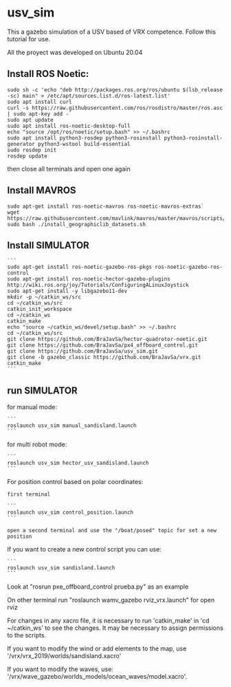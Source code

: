 # usv_sim

This a gazebo simulation of a USV based of VRX competence. Follow this tutorial for use.

All the proyect was developed on Ubuntu 20.04

## Install ROS Noetic:
  
  ```
  sudo sh -c 'echo "deb http://packages.ros.org/ros/ubuntu $(lsb_release -sc) main" > /etc/apt/sources.list.d/ros-latest.list'
  sudo apt install curl 
  curl -s https://raw.githubusercontent.com/ros/rosdistro/master/ros.asc | sudo apt-key add -`
  sudo apt update
  sudo apt install ros-noetic-desktop-full
  echo "source /opt/ros/noetic/setup.bash" >> ~/.bashrc
  sudo apt install python3-rosdep python3-rosinstall python3-rosinstall-generator python3-wstool build-essential
  sudo rosdep init
  rosdep update
``` 
then close all terminals and open one again 


## Install MAVROS
  
  ```
  sudo apt-get install ros-noetic-mavros ros-noetic-mavros-extras`
  wget https://raw.githubusercontent.com/mavlink/mavros/master/mavros/scripts/install_geographiclib_datasets.sh
  sudo bash ./install_geographiclib_datasets.sh 
  
  ```

## Install SIMULATOR

    ```
    sudo apt-get install ros-noetic-gazebo-ros-pkgs ros-noetic-gazebo-ros-control
    sudo apt-get install ros-noetic-hector-gazebo-plugins
    http://wiki.ros.org/joy/Tutorials/ConfiguringALinuxJoystick
    sudo apt-get install -y libgazebo11-dev
    mkdir -p ~/catkin_ws/src
    cd ~/catkin_ws/src
    catkin_init_workspace
    cd ~/catkin_ws
    catkin_make
    echo "source ~/catkin_ws/devel/setup.bash" >> ~/.bashrc
    cd ~/catkin_ws/src
    git clone https://github.com/BraJavSa/hector-quadrotor-noetic.git
    git clone https://github.com/BraJavSa/px4_offboard_control.git
    git clone https://github.com/BraJavSa/usv_sim.git
    git clone -b gazebo_classic https://github.com/BraJavSa/vrx.git 
    catkin_make
    ```
## run SIMULATOR

for manual mode:

    ```
    roslaunch usv_sim manual_sandisland.launch
    ```

for multi robot mode:

    ```
    roslaunch usv_sim hector_usv_sandisland.launch
    ```

For position control based on polar coordinates:

    first terminal
    
    ```
    roslaunch usv_sim control_position.launch
    ```
    
    open a second terminal and use the "/boat/posed" topic for set a new position

If you want to create a new control script you can use:

    ```
    roslaunch usv_sim sandisland.launch
    ```
Look at "rosrun pxe_offboard_control prueba.py" as an example

On other terminal run "roslaunch wamv_gazebo rviz_vrx.launch" for open rviz


For changes in any xacro file, it is necessary to run 'catkin_make' in 'cd ~/catkin_ws' to see the changes. 
It may be necessary to assign permissions to the scripts.

If you want to modify the wind or add elements to the map, use '/vrx/vrx_2019/worlds/sandisland.xacro'

If you want to modify the waves, use: '/vrx/wave_gazebo/worlds_models/ocean_waves/model.xacro'.


